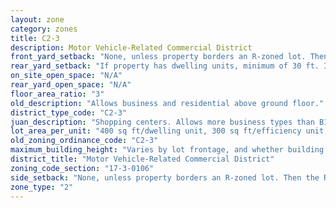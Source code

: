 ```yaml
---
layout: zone
category: zones
title: C2-3
description: Motor Vehicle-Related Commercial District
front_yard_setback: "None, unless property borders an R-zoned lot. Then the front setback must be at least 50% of the R lot&#39;s front setback. (See 17-3-0404.)"
rear_yard_setback: "If property has dwelling units, minimum of 30 ft. If its rear property line borders the side property line of an R-zoned lot, the rear setback must equal the side setback of the R-zoned lot. If rear line borders the R lot&#39;s rear line, setback must be at least 16 ft."
on_site_open_space: "N/A"
rear_yard_open_space: "N/A"
floor_area_ratio: "3"
old_description: "Allows business and residential above ground floor."
district_type_code: "C2-3"
juan_description: "Shopping centers. Allows more business types than B1 districts, including liquor stores, warehouses, and auto shops. Apartment allowed above the ground floor."
lot_area_per_unit: "400 sq ft/dwelling unit, 300 sq ft/efficiency unit, 200 sq ft/SRO unit"
old_zoning_ordinance_code: "C2-3"
maximum_building_height: "Varies by lot frontage, and whether building has ground-floor commercial space. (See 17-3-0408)"
district_title: "Motor Vehicle-Related Commercial District"
zoning_code_section: "17-3-0106"
side_setback: "None, unless property borders an R-zoned lot. Then the R lot&#39;s front setback applies."
zone_type: "2"
---
```

